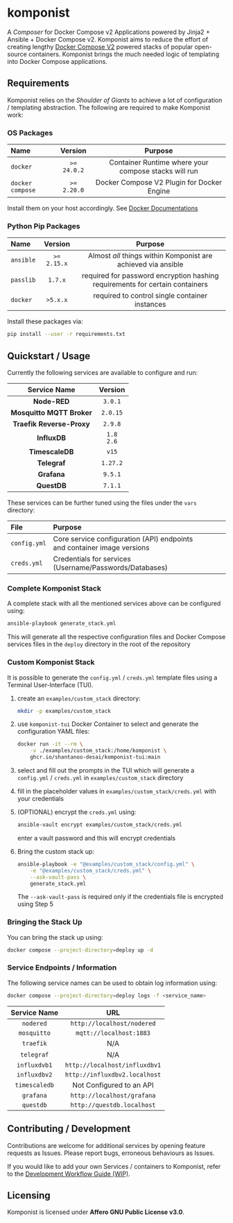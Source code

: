 # komponist
A _Composer_ for Docker Compose v2 Applications powered by Jinja2 + Ansible + Docker Compose v2.
Komponist aims to reduce the effort of creating lengthy [Docker Compose V2][0] powered stacks of popular
open-source containers. Komponist brings the much needed logic of templating into Docker Compose applications.

## Requirements

Komponist relies on the _Shoulder of Giants_ to achieve a lot of configuration / templating
abstraction. The following are required to make Komponist work:

### OS Packages

| Name       | Version    | Purpose                                                           |
|:-----------|:----------:|:-----------------------------------------------------------------:|
| `docker`   | `>= 24.0.2`   | Container Runtime where your compose stacks will run              |
| `docker compose` | `>= 2.20.0` | Docker Compose V2 Plugin for Docker Engine                    |

Install them on your host accordingly. See [Docker Documentations][1]

### Python Pip Packages

| Name      | Version | Purpose                                                                      |
|:----------|:-------:|:----------------------------------------------------------------------------:|
| `ansible`  | `>= 2.15.x` | Almost _all_ things within Komponist are achieved via ansible           |
| `passlib` | `1.7.x` | required for password encryption hashing requirements for certain containers |
| `docker`  | `>5.x.x`| required to control single container instances                               | 

Install these packages via:

```bash
pip install --user -r requirements.txt
```

## Quickstart / Usage

Currently the following services are available to configure and run:

| Service Name                       | Version |
|:----------------------------------:|:-------:|
| __Node-RED__                       | `3.0.1` |
| __Mosquitto MQTT Broker__          | `2.0.15`|
| __Traefik Reverse-Proxy__          | `2.9.8` |
| __InfluxDB__                       | `1.8`<br> `2.6`|
| __TimescaleDB__                    | `v15`   |
| __Telegraf__                       | `1.27.2`|
| __Grafana__                        | `9.5.1` |
| __QuestDB__                        | `7.1.1` |

These services can be further tuned using the files under the `vars` directory:

| File           | Purpose                                         |
|:---------------|:------------------------------------------------|
| `config.yml`   | Core service configuration (API) endpoints <br> and container image versions |
| `creds.yml`    | Credentials for services (Username/Passwords/Databases)     |

### Complete Komponist Stack

A complete stack with all the mentioned services above can be configured using:

```bash
ansible-playbook generate_stack.yml
```

This will generate all the respective configuration files and Docker Compose services
files in the `deploy` directory in the root of the repository

### Custom Komponist Stack

It is possible to generate the `config.yml` / `creds.yml` template files using a 
Terminal User-Interface (TUI).

1. create an `examples/custom_stack` directory:

    ```bash
    mkdir -p examples/custom_stack
    ```
2. use `komponist-tui` Docker Container to select and generate the configuration YAML files:

    ```bash
    docker run -it --rm \
        -v ./examples/custom_stack:/home/komponist \
        ghcr.io/shantanoo-desai/komponist-tui:main
    ```

3. select and fill out the prompts in the TUI which will generate a `config.yml` / `creds.yml` in
  `examples/custom_stack` directory

4. fill in the placeholder values in `examples/custom_stack/creds.yml` with your credentials

5. (OPTIONAL) encrypt the `creds.yml` using:

    ```bash
    ansible-vault encrypt examples/custom_stack/creds.yml
    ```

    enter a vault password and this will encrypt credentials

6. Bring the custom stack up:

    ```bash
    ansible-playbook -e "@examples/custom_stack/config.yml" \
        -e "@examples/custom_stack/creds.yml" \
        --ask-vault-pass \
        generate_stack.yml
    ```
    The `--ask-vault-pass` is required only if the credentials file is encrypted
    using Step 5

### Bringing the Stack Up

You can bring the stack up using:

```bash
docker compose --project-directory=deploy up -d
```

### Service Endpoints / Information

The following service names can be used to obtain log information using:

```bash
docker compose --project-directory=deploy logs -f <service_name>
```

| Service Name | URL                           |
|:------------:|:-----------------------------:|
| `nodered`    | `http://localhost/nodered`    |
| `mosquitto`   | `mqtt://localhost:1883`      |
| `traefik`    |  N/A                          |
| `telegraf`   |  N/A                          |
| `influxdvb1` | `http://localhost/influxdbv1` |
| `influxdbv2` | `http://influxdbv2.localhost` |
| `timescaledb` | Not Configured to an API     |
| `grafana`    | `http://localhost/grafana`    |
| `questdb`    | `http://questdb.localhost`    |


## Contributing / Development

Contributions are welcome for additional services by opening feature requests as Issues. Please report
bugs, erroneous behaviours as Issues.

If you would like to add your own Services / containers to Komponist, refer to the
[Development Workflow Guide (WIP)][2].

## Licensing

Komponist is licensed under __Affero GNU Public License v3.0__.

[0]: https://docs.docker.com/compose/compose-v2/
[1]: https://docs.docker.com/get-docker/
[2]: docs/Development.md
